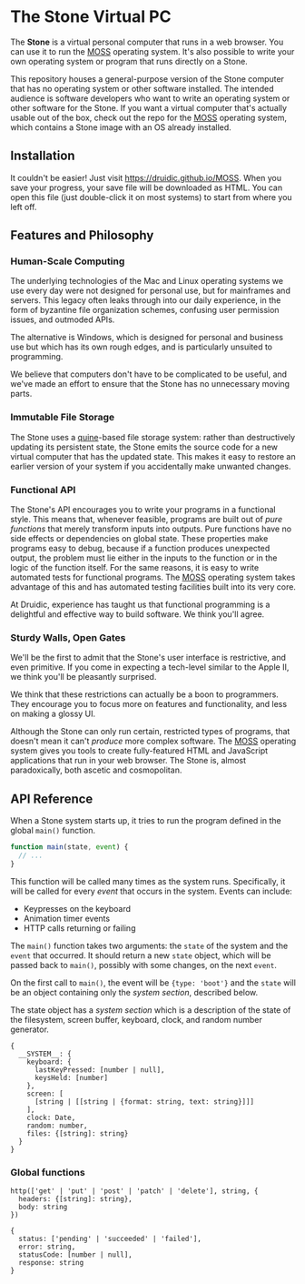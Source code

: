 # The Stone Virtual PC

The **Stone** is a virtual personal computer that runs in a web browser. 
You can use it to run the [MOSS](https://github.com/druidic/MOSS) operating system.
It's also possible to write your own operating system or program that runs directly on a Stone.

This repository houses a general-purpose version of the Stone computer
that has no operating system or other software installed. The intended
audience is software developers who want to write an operating system
or other software for the Stone. If you want a virtual computer that's
actually usable out of the box, check out the repo for the
[MOSS](https://github.com/druidic/MOSS) operating system, which contains
a Stone image with an OS already installed.

## Installation

It couldn't be easier! Just visit https://druidic.github.io/MOSS.
When you save your progress, your save file will be downloaded as HTML.
You can open this file (just double-click it on most systems)
to start from where you left off.

## Features and Philosophy

### Human-Scale Computing

The underlying technologies of the Mac and Linux operating systems
we use every day were not designed for personal use, but for mainframes
and servers. This legacy often leaks through into our daily experience,
in the form of byzantine file organization schemes, confusing user permission
issues, and outmoded APIs.

The alternative is Windows, which is designed for personal and business
use but which has its own rough edges, and is particularly unsuited to
programming.

We believe that computers don't have to be complicated to be useful,
and we've made an effort to ensure that the Stone has no unnecessary
moving parts.

### Immutable File Storage

The Stone uses a [quine](https://en.wikipedia.org/wiki/Quine_(computing))-based file storage system:
rather than destructively updating its persistent state,
the Stone emits the source code for a new virtual computer that has the updated state.
This makes it easy to restore an earlier version of your system if
you accidentally make unwanted changes.

### Functional API

The Stone's API encourages you to write your programs in a functional style.
This means that, whenever feasible, programs are built out of *pure functions*
that merely transform inputs into outputs. 
Pure functions have no side effects or dependencies on global state.
These properties make programs easy to debug, because if a function produces
unexpected output, the problem must lie either in the inputs to the function
or in the logic of the function itself.
For the same reasons, it is easy to write automated tests for functional
programs. The [MOSS](https://github.com/druidic/MOSS) operating system
takes advantage of this and has automated testing facilities
built into its very core.

At Druidic, experience has taught us that functional programming is a
delightful and effective way to build software. We think you'll agree.

### Sturdy Walls, Open Gates

We'll be the first to admit that the Stone's user interface is restrictive,
and even primitive. If you come in expecting a tech-level similar to the Apple II,
we think you'll be pleasantly surprised.

We think that these restrictions can actually be a boon to programmers.
They encourage you to focus more on features and functionality,
and less on making a glossy UI.

Although the Stone can only run certain, restricted types of programs, that
doesn't mean it can't *produce* more complex software. The
[MOSS](https://github.com/druidic/MOSS) operating system gives you tools to
create fully-featured HTML and JavaScript applications that run in your
web browser. The Stone is, almost paradoxically, both ascetic and cosmopolitan.

## API Reference

When a Stone system starts up, it tries to run the program defined in the global `main()` function.

```javascript
function main(state, event) {
  // ...
}
```

This function will be called many times as the system runs. Specifically, it will be called for
every *event* that occurs in the system. Events can include:

- Keypresses on the keyboard
- Animation timer events
- HTTP calls returning or failing

The `main()` function takes two arguments: the `state` of the system and the `event` that occurred.
It should return a new `state` object, which will be passed back to `main()`, possibly with some changes,
on the next `event`.

On the first call to `main()`, the event will be `{type: 'boot'}` and the `state` will be an object containing
only the *system section*, described below.

The state object has a *system section* which is a description
of the state of the filesystem, screen buffer, keyboard, clock, and random number generator.

```
{
  __SYSTEM__: {
    keyboard: {
      lastKeyPressed: [number | null],
      keysHeld: [number]
    },
    screen: [
      [string | [[string | {format: string, text: string}]]]
    ],
    clock: Date,
    random: number,
    files: {[string]: string}
  }
}
```

### Global functions

```
http(['get' | 'put' | 'post' | 'patch' | 'delete'], string, {
  headers: {[string]: string},
  body: string
})
```

```
{
  status: ['pending' | 'succeeded' | 'failed'],
  error: string,
  statusCode: [number | null],
  response: string
}
```
